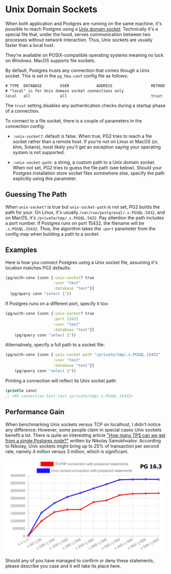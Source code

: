 # Unix Domain Sockets

[wiki]: https://en.wikipedia.org/wiki/Unix_domain_socket

When both application and Postgres are running on the same machine, it's
possible to reach Postgres using a [Unix domain socket][wiki]. Technically it's
a special file that, under the hood, serves communication between two processes
without network interaction. Thus, Unix sockets are usually faster than a local
host.

They're available on POSIX-compatible operating systems meaning no luck on
Windows. MacOS supports file sockets.

By default, Postgres trusts any connection that comes though a Unix socket. This
is set in the `pg_hba.conf` config file as follows:

~~~text
# TYPE  DATABASE        USER            ADDRESS                 METHOD
# "local" is for Unix domain socket connections only
local   all             all                                     trust
~~~

The `trust` setting disables any authentication checks during a startup phase of
a connection.

To connect to a file socket, there is a couple of parameters in the connection
config:

- `:unix-socket?`: default is false. When true, PG2 tries to reach a file socket
  rather than a remote host. If you're not on Linux or MacOS (or, khm, Solaris),
  most likely you'll get an exception saying your operating system is not
  supported.

- `:unix-socket-path`: a string, a custom path to a Unix domain socket. When not
  set, PG2 tries to guess the file path (see below). Should your Postgres
  installation store socket files somewhere else, specify the path explicitly
  using this parameter.

## Guessing The Path

When `unix-socket?` is true but `unix-socket-path` is not set, PG2 builds the
path for your. On Linux, it's usually `/var/run/postgresql/.s.PGSQL.5432`, and
on MacOS, it's `/private/tmp/.s.PGSQL.5432`. Pay attention the path includes a
port number. If Postgres runs on port 15432, the filename will be
`.s.PGSQL.15432`. Thus, the algorithm takes the `:port` parameter from the
config map when building a path to a socket.

## Examples

Here is how you connect Postgres using a Unix socket file, assuming it's
location matches PG2 defaults:

~~~clojure
(pg/with-conn [conn {:unix-socket? true
                     :user "test"
                     :database "test"}]
  (pg/query conn "select 1"))
~~~

If Postgres runs on a different port, specify it too:

~~~clojure
(pg/with-conn [conn {:unix-socket? true
                     :port 15432
                     :user "test"
                     :database "test"}]
    (pg/query conn "select 1"))
~~~

Alternatively, specify a full path to a socket file:

~~~clojure
(pg/with-conn [conn {:unix-socket-path "/private/tmp/.s.PGSQL.15432"
                     :user "test"
                     :database "test"}]
    (pg/query conn "select 1"))
~~~

Printing a connection will reflect its Unix socket path:

~~~clojure
(println conn)
;; <PG connection test:test /private/tmp/.s.PGSQL.15432>
~~~

## Performance Gain

When benchmarking Unix sockets versus TCP on localhost, I didn't notice any
difference. However, some people claim in special cases Unix sockets benefit a
lot. There is quite an interesting article ["How many TPS can we get from a
single Postgres node?"][linkedin] written by Nikolay Samokhvalov. According to
Nikolay, Unix sockets might bring up to 25% of transaction per second rate,
namely 4 million versus 3 million, which is significant.

![](/media/unix_vs_tcp.png)

[linkedin]: https://www.linkedin.com/pulse/how-many-tps-can-we-get-from-single-postgres-node-nikolay-samokhvalov-yu0rc/

Should any of you have managed to confirm or deny these statements, please
describe you case and it will take its place here.
